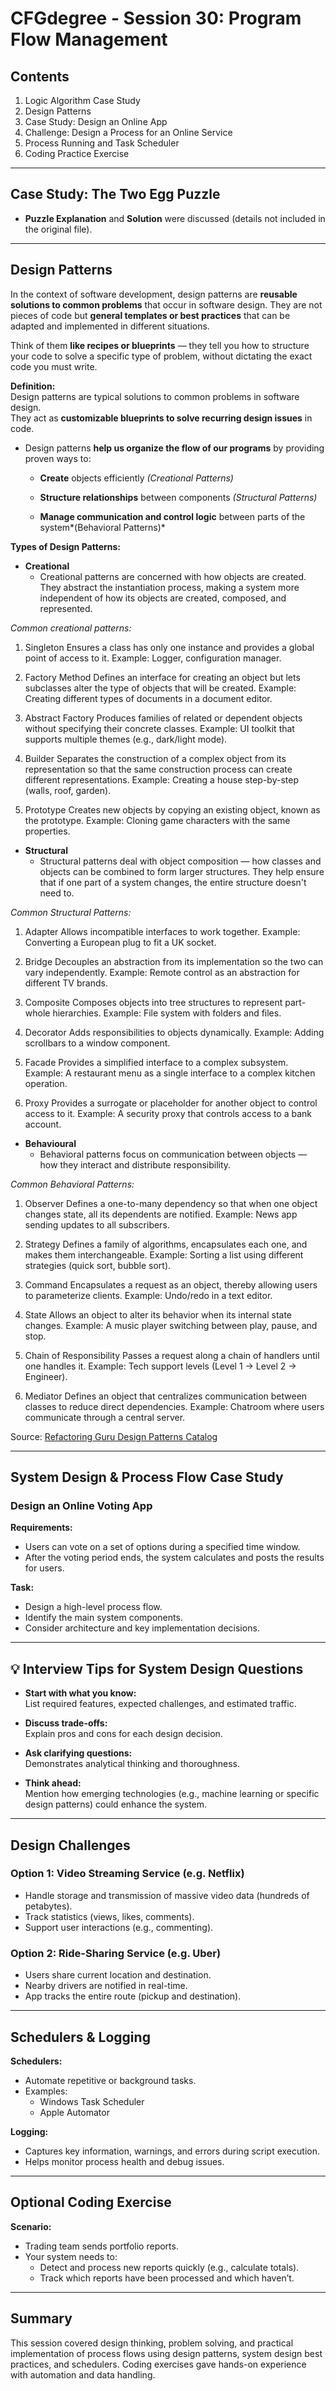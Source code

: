 # CFGdegree - Session 30: Program Flow Management

## Contents

1. Logic Algorithm Case Study  
2. Design Patterns  
3. Case Study: Design an Online App  
4. Challenge: Design a Process for an Online Service  
5. Process Running and Task Scheduler  
6. Coding Practice Exercise  

---

## Case Study: The Two Egg Puzzle

- **Puzzle Explanation** and **Solution** were discussed (details not included in the original file).  

---

## Design Patterns
In the context of software development, design patterns are **reusable solutions to common problems** that occur in software design. They are not pieces of code but **general templates or best practices** that can be adapted and implemented in different situations.

Think of them **like recipes or blueprints** — they tell you how to structure your code to solve a specific type of problem, without dictating the exact code you must write.

**Definition:**  
Design patterns are typical solutions to common problems in software design.  
They act as **customizable blueprints to solve recurring design issues** in code.

- Design patterns **help us organize the flow of our programs** by providing proven ways to:

    - **Create** objects efficiently *(Creational Patterns)*

    - **Structure relationships** between components *(Structural Patterns)*

    - **Manage communication and control logic** between parts of the system*(Behavioral Patterns)*

**Types of Design Patterns:**

- **Creational**
    - Creational patterns are concerned with how objects are created. They abstract the instantiation process, making a system more independent of how its objects are created, composed, and represented.

*Common creational patterns:*
1. Singleton
Ensures a class has only one instance and provides a global point of access to it.
Example: Logger, configuration manager.

2. Factory Method
Defines an interface for creating an object but lets subclasses alter the type of objects that will be created.
Example: Creating different types of documents in a document editor.

3. Abstract Factory
Produces families of related or dependent objects without specifying their concrete classes.
Example: UI toolkit that supports multiple themes (e.g., dark/light mode).

4. Builder
Separates the construction of a complex object from its representation so that the same construction process can create different representations.
Example: Creating a house step-by-step (walls, roof, garden).

5. Prototype
Creates new objects by copying an existing object, known as the prototype.
Example: Cloning game characters with the same properties.

- **Structural**
    - Structural patterns deal with object composition — how classes and objects can be combined to form larger structures. They help ensure that if one part of a system changes, the entire structure doesn't need to.

*Common Structural Patterns:*
1. Adapter
Allows incompatible interfaces to work together.
Example: Converting a European plug to fit a UK socket.

2. Bridge
Decouples an abstraction from its implementation so the two can vary independently.
Example: Remote control as an abstraction for different TV brands.

3. Composite
Composes objects into tree structures to represent part-whole hierarchies.
Example: File system with folders and files.

4. Decorator
Adds responsibilities to objects dynamically.
Example: Adding scrollbars to a window component.

5. Facade
Provides a simplified interface to a complex subsystem.
Example: A restaurant menu as a single interface to a complex kitchen operation.

6. Proxy
Provides a surrogate or placeholder for another object to control access to it.
Example: A security proxy that controls access to a bank account.


- **Behavioural**
    - Behavioral patterns focus on communication between objects — how they interact and distribute responsibility.

*Common Behavioral Patterns:*

1. Observer
Defines a one-to-many dependency so that when one object changes state, all its dependents are notified.
Example: News app sending updates to all subscribers.

2. Strategy
Defines a family of algorithms, encapsulates each one, and makes them interchangeable.
Example: Sorting a list using different strategies (quick sort, bubble sort).

3. Command
Encapsulates a request as an object, thereby allowing users to parameterize clients.
Example: Undo/redo in a text editor.

4. State
Allows an object to alter its behavior when its internal state changes.
Example: A music player switching between play, pause, and stop.

5. Chain of Responsibility
Passes a request along a chain of handlers until one handles it.
Example: Tech support levels (Level 1 → Level 2 → Engineer).

6. Mediator
Defines an object that centralizes communication between classes to reduce direct dependencies.
Example: Chatroom where users communicate through a central server.



Source: [Refactoring Guru Design Patterns Catalog](https://refactoring.guru/design-patterns/catalog)

---

## System Design & Process Flow Case Study

### Design an Online Voting App

**Requirements:**
- Users can vote on a set of options during a specified time window.
- After the voting period ends, the system calculates and posts the results for users.

**Task:**
- Design a high-level process flow.
- Identify the main system components.
- Consider architecture and key implementation decisions.

---

## 💡 Interview Tips for System Design Questions

- **Start with what you know:**  
  List required features, expected challenges, and estimated traffic.

- **Discuss trade-offs:**  
  Explain pros and cons for each design decision.

- **Ask clarifying questions:**  
  Demonstrates analytical thinking and thoroughness.

- **Think ahead:**  
  Mention how emerging technologies (e.g., machine learning or specific design patterns) could enhance the system.

---

## Design Challenges

### Option 1: Video Streaming Service (e.g. Netflix)

- Handle storage and transmission of massive video data (hundreds of petabytes).
- Track statistics (views, likes, comments).
- Support user interactions (e.g., commenting).

### Option 2: Ride-Sharing Service (e.g. Uber)

- Users share current location and destination.
- Nearby drivers are notified in real-time.
- App tracks the entire route (pickup and destination).

---

## Schedulers & Logging

**Schedulers:**
- Automate repetitive or background tasks.
- Examples:  
  - Windows Task Scheduler  
  - Apple Automator

**Logging:**
- Captures key information, warnings, and errors during script execution.
- Helps monitor process health and debug issues.

---

## Optional Coding Exercise

**Scenario:**
- Trading team sends portfolio reports.
- Your system needs to:
  - Detect and process new reports quickly (e.g., calculate totals).
  - Track which reports have been processed and which haven’t.

---

## Summary

This session covered design thinking, problem solving, and practical implementation of process flows using design patterns, system design best practices, and schedulers. Coding exercises gave hands-on experience with automation and data handling.
